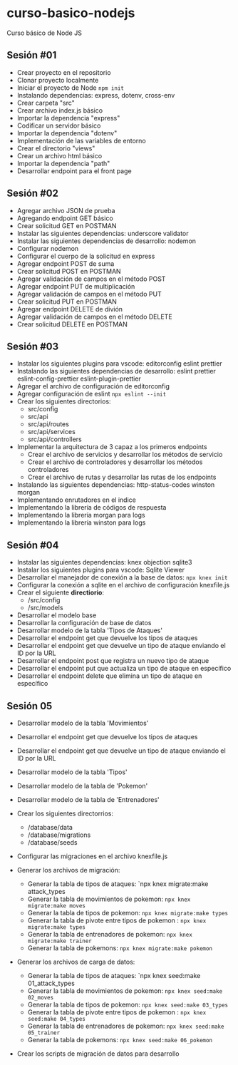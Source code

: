 # curso-basico-nodejs

Curso básico de Node JS

## Sesión #01

- Crear proyecto en el repositorio
- Clonar proyecto localmente
- Iniciar el proyecto de Node `npm init`
- Instalando dependencias: express, dotenv, cross-env
- Crear carpeta "src"
- Crear archivo index.js básico
- Importar la dependencia "express"
- Codificar un servidor básico
- Importar la dependencia "dotenv"
- Implementación de las variables de entorno
- Crear el directorio "views"
- Crear un archivo html básico
- Importar la dependencia "path"
- Desarrollar endpoint para el front page

## Sesión #02

- Agregar archivo JSON de prueba
- Agregando endpoint GET básico
- Crear solicitud GET en POSTMAN
- Instalar las siguientes dependencias: underscore validator
- Instalar las siguientes dependencias de desarrollo: nodemon
- Configurar nodemon
- Configurar el cuerpo de la solicitud en express
- Agregar endpoint POST de suma
- Crear solicitud POST en POSTMAN
- Agregar validación de campos en el método POST
- Agregar endpoint PUT de multiplicación
- Agregar validación de campos en el método PUT
- Crear solicitud PUT en POSTMAN
- Agregar endpoint DELETE de divión
- Agregar validación de campos en el método DELETE
- Crear solicitud DELETE en POSTMAN

## Sesión #03

- Instalar los siguientes plugins para vscode: editorconfig eslint prettier
- Instalando las siguientes dependencias de desarrollo: eslint prettier eslint-config-prettier eslint-plugin-prettier
- Agregar el archivo de configuración de editorconfig
- Agregar configuración de eslint `npx eslint --init`
- Crear los siguientes directorios:
  - src/config
  - src/api
  - src/api/routes
  - src/api/services
  - src/api/controllers
- Implementar la arquitectura de 3 capaz a los primeros endpoints
  - Crear el archivo de servicios y desarrollar los métodos de servicio
  - Crear el archivo de controladores y desarrollar los métodos controladores
  - Crear el archivo de rutas y desarrollar las rutas de los endpoints
- Instalando las siguientes dependencias: http-status-codes winston morgan
- Implementando enrutadores en el indice
- Implementando la librería de códigos de respuesta
- Implementando la librería morgan para logs
- Implementando la librería winston para logs

## Sesión #04

- Instalar las siguientes dependencias: knex objection sqlite3
- Instalar los siguientes plugins para vscode: Sqlite Viewer
- Desarrollar el manejador de conexión a la base de datos: `npx knex init`
- Configurar la conexión a sqlite en el archivo de configuración knexfile.js
- Crear el siguiente **directiorio**:
  - /src/config
  - /src/models
- Desarrollar el modelo base
- Desarrollar la configuración de base de datos
- Desarrollar modelo de la tabla 'Tipos de Ataques'
- Desarrollar el endpoint get que devuelve los tipos de ataques
- Desarrollar el endpoint get que devuelve un tipo de ataque enviando el ID por la URL
- Desarrollar el endpoint post que registra un nuevo tipo de ataque
- Desarrollar el endpoint put que actualiza un tipo de ataque en específico
- Desarrollar el endpoint delete que elimina un tipo de ataque en específico

## Sesión 05

- Desarrollar modelo de la tabla 'Movimientos'
- Desarrollar el endpoint get que devuelve los tipos de ataques
- Desarrollar el endpoint get que devuelve un tipo de ataque enviando el ID por la URL
- Desarrollar modelo de la tabla 'Tipos'
- Desarrollar modelo de la tabla de 'Pokemon'
- Desarrollar modelo de la tabla de 'Entrenadores'

- Crear los siguientes directorrios:
  - /database/data
  - /database/migrations
  - /database/seeds
- Configurar las migraciones en el archivo knexfile.js
- Generar los archivos de migración:
  - Generar la tabla de tipos de ataques: `npx knex migrate:make attack_types
  - Generar la tabla de movimientos de pokemon: `npx knex migrate:make moves`
  - Generar la tabla de tipos de pokemon: `npx knex migrate:make types`
  - Generar la tabla de pivote entre tipos de pokemon : `npx knex migrate:make types`
  - Generar la tabla de entrenadores de pokemon: `npx knex migrate:make trainer`
  - Generar la tabla de pokemons: `npx knex migrate:make pokemon`
- Generar los archivos de carga de datos:
  - Generar la tabla de tipos de ataques: `npx knex seed:make 01_attack_types
  - Generar la tabla de movimientos de pokemon: `npx knex seed:make 02_moves`
  - Generar la tabla de tipos de pokemon: `npx knex seed:make 03_types`
  - Generar la tabla de pivote entre tipos de pokemon : `npx knex seed:make 04_types`
  - Generar la tabla de entrenadores de pokemon: `npx knex seed:make 05_trainer`
  - Generar la tabla de pokemons: `npx knex seed:make 06_pokemon`
- Crear los scripts de migración de datos para desarrollo
